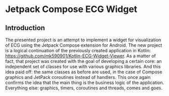 # Jetpack Compose ECG Widget

## Introduction

The presented project is an attempt to implement a widget for visualization of ECG using the Jetpack Compose extension for Android.
The new project is a logical continuation of the previously created application in Kotlin: https://github.com/mk590901/Kotlin-ECG-Widget-Viewer. As a matter of fact, that project was created with the goal of developing a certain core: an independent set of classes for use with various graphics libraries. And this idea paid off: the same classes as before are used, in the case of Compose graphics and JetPack coroutines instead of handlers. This once again confirms the idea that the main thing is the business logic of the application. Everything else: graphics, timers, coroutines and threads, comes and goes.

